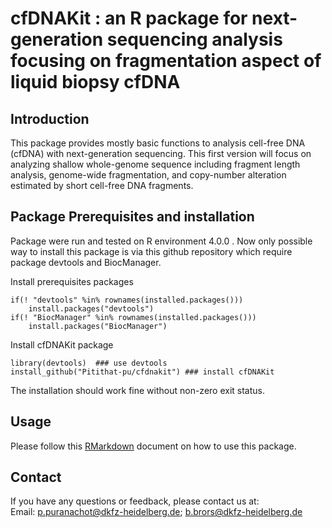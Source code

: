 # cfDNAKit : an R package for next-generation sequencing analysis focusing on fragmentation aspect of liquid biopsy cfDNA 

## Introduction

This package provides mostly basic functions to analysis cell-free DNA (cfDNA) with next-generation sequencing. This first version will focus on analyzing shallow whole-genome sequence including fragment length analysis, genome-wide fragmentation, and copy-number alteration estimated by short cell-free DNA fragments.

## Package Prerequisites and installation
Package were run and tested on R environment 4.0.0 .
Now only possible way to install this package is via this github repository which require package devtools and BiocManager.

Install prerequisites packages
```
if(! "devtools" %in% rownames(installed.packages()))
	install.packages("devtools")
if(! "BiocManager" %in% rownames(installed.packages()))
	install.packages("BiocManager")
```
Install cfDNAKit package
```
library(devtools)  ### use devtools
install_github("Pitithat-pu/cfdnakit") ### install cfDNAKit 
```
The installation should work fine without non-zero exit status.

## Usage
Please follow this [RMarkdown](https://github.com/Pitithat-pu/cfdnakit/blob/main/inst/rmd/demonstration_markdown.pdf) document on how to use this package.

## Contact
If you have any questions or feedback, please contact us at:\
Email: p.puranachot@dkfz-heidelberg.de; b.brors@dkfz-heidelberg.de
